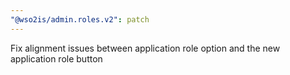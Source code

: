 ```yaml
---
"@wso2is/admin.roles.v2": patch
---
```


Fix alignment issues between application role option and the new application role button
